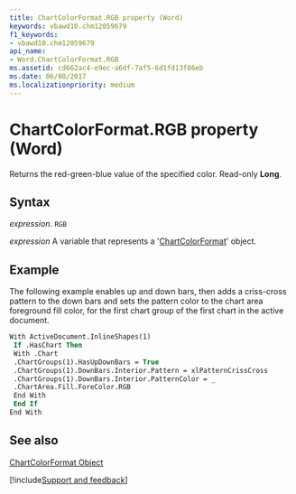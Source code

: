 ```yaml
---
title: ChartColorFormat.RGB property (Word)
keywords: vbawd10.chm12059679
f1_keywords:
- vbawd10.chm12059679
api_name:
- Word.ChartColorFormat.RGB
ms.assetid: cd662ac4-e9ec-a6df-7af5-6d1fd13f86eb
ms.date: 06/08/2017
ms.localizationpriority: medium
---
```



# ChartColorFormat.RGB property (Word)

Returns the red-green-blue value of the specified color. Read-only **Long**.


## Syntax

_expression_. `RGB`

_expression_ A variable that represents a '[ChartColorFormat](Word.ChartColorFormat.md)' object.


## Example

The following example enables up and down bars, then adds a criss-cross pattern to the down bars and sets the pattern color to the chart area foreground fill color, for the first chart group of the first chart in the active document.


```vb
With ActiveDocument.InlineShapes(1) 
 If .HasChart Then 
 With .Chart 
 .ChartGroups(1).HasUpDownBars = True 
 .ChartGroups(1).DownBars.Interior.Pattern = xlPatternCrissCross 
 .ChartGroups(1).DownBars.Interior.PatternColor = _ 
 .ChartArea.Fill.ForeColor.RGB 
 End With 
 End If 
End With
```


## See also


[ChartColorFormat Object](Word.ChartColorFormat.md)

[!include[Support and feedback](~/includes/feedback-boilerplate.md)]